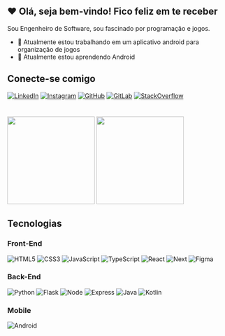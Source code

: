 ## ❤ Olá, seja bem-vindo! Fico feliz em te receber
Sou Engenheiro de Software, sou fascinado por programação e jogos.

- 🔭 Atualmente estou trabalhando em um aplicativo android para organização de jogos
- 🌱 Atualmente estou aprendendo Android

## Conecte-se comigo

[![LinkedIn](https://img.shields.io/badge/LinkedIn-0077B5?style=for-the-badge&logo=linkedin&logoColor=white)](https://www.linkedin.com/in/leandrojose-developer/)
[![Instagram](https://img.shields.io/badge/Instagram-E4405F?style=for-the-badge&logo=instagram&logoColor=white)](https://www.instagram.com/ljborgesdev/)
[![GitHub](https://img.shields.io/badge/GitHub-100000?style=for-the-badge&logo=github&logoColor=white)](https://github.com/Landro001)
[![GitLab](https://img.shields.io/badge/GitLab-330F63?style=for-the-badge&logo=gitlab&logoColor=white)](https://gitlab.com/Landro001)
[![StackOverflow](https://img.shields.io/badge/Stack_Overflow-FE7A16?style=for-the-badge&logo=stack-overflow&logoColor=white)](https://pt.stackoverflow.com/users/334055/leandro-jos%c3%a9-borges)


#
<div align = "left">
  <img height = "200em" src="https://github-readme-stats.vercel.app/api/top-langs/?username=Landro001&layout=compact&show_icons=true&theme=synthwave&count_private=true"/>
  <img height = "200em" src="https://github-readme-stats.vercel.app/api?username=Landro001&show_icons=true&show_icons=true&theme=synthwave&count_private=true" />
</div>

## Tecnologias

### Front-End
![HTML5](https://img.shields.io/badge/HTML5-E34F26?style=for-the-badge&logo=html5&logoColor=white)
![CSS3](https://img.shields.io/badge/CSS3-1572B6?style=for-the-badge&logo=css3&logoColor=white)
![JavaScript](https://img.shields.io/badge/JavaScript-323330?style=for-the-badge&logo=javascript&logoColor=F7DF1E)
![TypeScript](https://img.shields.io/badge/TypeScript-323350?style=for-the-badge&logo=typescript)
![React](https://img.shields.io/badge/React-darkblue?style=for-the-badge&logo=react&logoColor=61DBFB)
![Next](https://img.shields.io/badge/Next-black?style=for-the-badge&logo=next.js)
![Figma](https://img.shields.io/badge/Figma-F24E1E?style=for-the-badge&logo=figma&logoColor=white)


### Back-End

![Python](https://img.shields.io/badge/Python-14354C?style=for-the-badge&logo=python&logoColor=white)
![Flask](https://img.shields.io/badge/Flask-black?style=for-the-badge&logo=flask&logoColor=white)
![Node](https://img.shields.io/badge/Node-679F62.svg?style=for-the-badge&logo=node.js&logoColor=white)
![Express](https://img.shields.io/badge/Express-black.svg?style=for-the-badge&logo=express&logoColor=white)
![Java](https://img.shields.io/badge/Java-%23ED8B00.svg?style=for-the-badge&logo=openjdk&logoColor=white)
![Kotlin](https://img.shields.io/badge/Kotlin-7F52FF.svg?style=for-the-badge&logo=kotlin&logoColor=white)

### Mobile
![Android](https://img.shields.io/badge/Android-34A853?style=for-the-badge&logo=android&logoColor=white)
